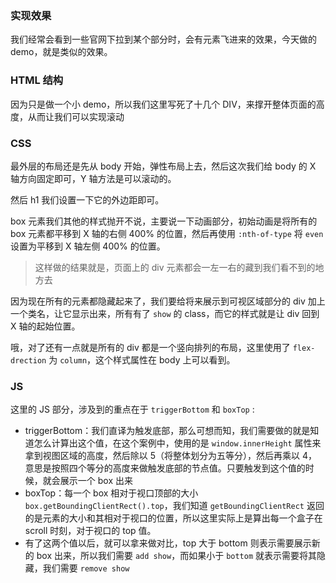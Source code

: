 ### 实现效果

我们经常会看到一些官网下拉到某个部分时，会有元素飞进来的效果，今天做的 demo，就是类似的效果。

### HTML 结构

因为只是做一个小 demo，所以我们这里写死了十几个 DIV，来撑开整体页面的高度，从而让我们可以实现滚动

### CSS

最外层的布局还是先从 body 开始，弹性布局上去，然后这次我们给 body 的 X 轴方向固定即可，Y 轴方法是可以滚动的。

然后 h1 我们设置一下它的外边距即可。

box 元素我们其他的样式抛开不说，主要说一下动画部分，初始动画是将所有的 box 元素都平移到 X 轴的右侧 400% 的位置，然后再使用 `:nth-of-type` 将 `even` 设置为平移到 X 轴左侧 400% 的位置。

> 这样做的结果就是，页面上的 div 元素都会一左一右的藏到我们看不到的地方去

因为现在所有的元素都隐藏起来了，我们要给将来展示到可视区域部分的 div 加上一个类名，让它显示出来，所有有了 `show` 的 class，而它的样式就是让 div 回到 X 轴的起始位置。

哦，对了还有一点就是所有的 div 都是一个竖向排列的布局，这里使用了 `flex-drection` 为 `column`，这个样式属性在 body 上可以看到。

### JS

这里的 JS 部分，涉及到的重点在于 `triggerBottom` 和 `boxTop` :

- triggerBottom：我们直译为触发底部，那么可想而知，我们需要做的就是知道怎么计算出这个值，在这个案例中，使用的是 `window.innerHeight` 属性来拿到视图区域的高度，然后除以 5（将整体划分为五等分），然后再乘以 4，意思是按照四个等分的高度来做触发底部的节点值。只要触发到这个值的时候，就会展示一个 box 出来
- boxTop：每一个 box 相对于视口顶部的大小 `box.getBoundingClientRect().top`，我们知道 `getBoundingClientRect` 返回的是元素的大小和其相对于视口的位置，所以这里实际上是算出每一个盒子在 scroll 时刻，对于视口的 top 值。
- 有了这两个值以后，就可以拿来做对比，top 大于 bottom 则表示需要展示新的 box 出来，所以我们需要 `add show`，而如果小于 `bottom` 就表示需要将其隐藏，我们需要 `remove show`

